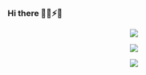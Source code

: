 ### Hi there 👋😄⚡🔭

<p align="center"><img src="https://user-images.githubusercontent.com/113315995/214630493-005765ad-8869-4af9-a6b3-68328c754466.svg"/></p>

<p align="center"><img src="https://github-readme-stats.vercel.app/api?username=hermezHK&show_icons=true&theme=transparent"  /></p>

<p align="center"><img src="https://github-readme-stats.vercel.app/api/top-langs/?username=hermezHK&layout=compact&langs_count=10&bg_color=00000000"/></p>
<!--
Here are some ideas to get you started:

- 🔭 I’m currently working on ...
- 🌱 I’m currently learning ...
- 👯 I’m looking to collaborate on ...
- 🤔 I’m looking for help with ...
- 💬 Ask me about ...
- 📫 How to reach me: ...
- 😄 Pronouns: ...
- ⚡ Fun fact: ...
-->
